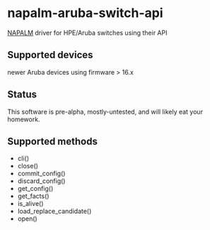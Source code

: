 # napalm-aruba-switch-api

[NAPALM](https://napalm-automation.net/) driver for HPE/Aruba switches using their API

## Supported devices

newer Aruba devices using firmware > 16.x

## Status

This software is pre-alpha, mostly-untested, and will likely eat your homework.


## Supported methods

 * cli()
 * close()
 * commit_config()
 * discard_config()
 * get_config()
 * get_facts()
 * is_alive()
 * load_replace_candidate()
 * open()
